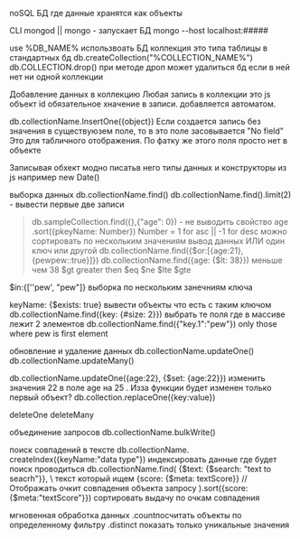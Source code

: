 
noSQL БД где данные хранятся как объекты

CLI 
mongod || mongo - запускает БД
mongo --host localhost:#####

use %DB_NAME% использвоать БД
коллекция это типа таблицы в стандартных бд
db.createCollection("%COLLECTION_NAME%")
db.COLLECTION.drop()
при методе дроп может удалиться бд если в ней нет ни одной коллекции

Добавление данных в коллекцию
Любая запись в коллекции это js объект
id обязательное хначение в  записи. добавляется автоматом.

db.collectionName.InsertOne({object})
Если создается запись без значения в  существуюзем поле, то в  это поле засовывается "No field" Это для табличного отображения. По фатку же этого поля просто нет в объекте

Записывая обхект модно писатьв  него типы данных и конструкторы из js например new Date()

выборка данных
db.collectionName.find()
db.collectionName.find().limit(2) - вывести первые две записи
> db.sampleCollection.find({},{"age": 0}) - не выводить свойство age
.sort({pkeyName: Number})
Number = 1 for asc || -1 for desc
можно сортировать по нескольким значениям
вывод данных ИЛИ один ключ или другой
db.collectionName.find({$or:[{age:21}, {pewpew::true}]})
db.collectionName.find({age: {$lt: 38}}) меньше чем 38
$gt greater then
$eq
$ne
$lte
$gte

$in:{[''pew', "pew"]}  выборка по нескольким занечниям ключа

keyName: {$exists: true} вывести объекты что есть с таким ключом
db.collectionName.find({key: {#size: 2}}) выбрать те поля где в массиве лежит 2 элементов
db.collectionName.find({"key.1":"pew"}) only those where pew is first element

обновление и удаление данных
db.collectionName.updateOne()
db.collectionName.updateMany() 

db.collectionName.updateOne({age:22}, {$set: {age:22}}) изменить значения 22 в  поле age на 25 . Изза функции будет изменен только первый объект?
db.collection.replaceOne({key:value})

deleteOne
deleteMany


объединение запросов
db.collectionName.bulkWrite()

поиск совпадений в тексте
db.collectionName. createIndex({keyName:"data type"}) индексировать данные где будет поиск проводиться
db.collectionName.find(
	{$text: {$search: "text to seacrh"}}, \\ текст который ищем
	{score: {$meta: textScore}} //Отображать очкит совпадения объекта запросу
).sort({score: {$meta:"textScore"}}) сортировать выдачу по очкам совпадения

мгновенная обработка данных
.countпосчитать объекты по определенному фильтру
.distinct показать только уникальные значения